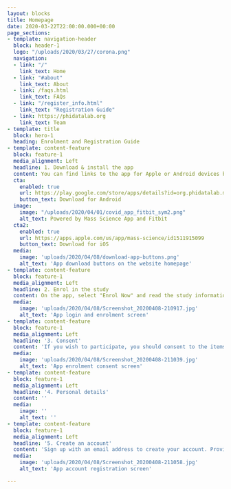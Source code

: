 ```yaml
---
layout: blocks
title: Homepage
date: 2020-03-22T22:00:00.000+00:00
page_sections:
- template: navigation-header
  block: header-1
  logo: "/uploads/2020/03/27/corona.png"
  navigation:
  - link: "/"
    link_text: Home
  - link: "#about"
    link_text: About
  - link: /faqs.html
    link_text: FAQs
  - link: "/register_info.html"
    link_text: "Registration Guide"
  - link: https://phidatalab.org
    link_text: Team
- template: title
  block: hero-1
  heading: Enrolment and Registration Guide
- template: content-feature
  block: feature-1
  media_alignment: Left
  headline: 1. Download & install the app
  content: You can find links to the app for Apple or Android devices below or on the homepage of this site.
  cta:
    enabled: true
    url: https://play.google.com/store/apps/details?id=org.phidatalab.masssci
    button_text: Download for Android
  image:
    image: "/uploads/2020/04/01/covid_app_fitbit_sym2.png"
    alt_text: Powered by Mass Science App and Fitbit
  cta2:
    enabled: true
    url: https://apps.apple.com/us/app/mass-science/id1511915099
    button_text: Download for iOS
  media:
    image: 'uploads/2020/04/08/download-app-buttons.png'
    alt_text: 'App download buttons on the website homepage'
- template: content-feature
  block: feature-1
  media_alignment: Left
  headline: 2. Enrol in the study
  content: On the app, select "Enrol Now" and read the study information and key points.
  media:
    image: 'uploads/2020/04/08/Screenshot_20200408-210917.jpg'
    alt_text: 'App login and enrolment screen'
- template: content-feature
  block: feature-1
  media_alignment: Left
  headline: '3. Consent'
  content: 'If you wish to participate, you should consent to the items that you agree to on this screen. You are not required to agree to all of the points to participate; the last two are optional'
  media:
    image: 'uploads/2020/04/08/Screenshot_20200408-211039.jpg'
    alt_text: 'App enrolment consent screen'
- template: content-feature
  block: feature-1
  media_alignment: Left
  headline: '4. Personal details'
  content: ''
  media:
    image: ''
    alt_text: ''
- template: content-feature
  block: feature-1
  media_alignment: Left
  headline: '5. Create an account'
  content: 'Sign up with an email address to create your account. Providing your email will allow you to recover your account and will allow us to email you regarding the study.' 
  media:
    image: 'uploads/2020/04/08/Screenshot_20200408-211058.jpg'
    alt_text: 'App account registration screen'

---
```


